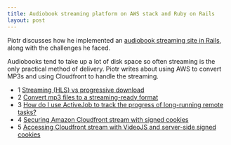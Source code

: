 ```yaml
---
title: Audiobook streaming platform on AWS stack and Ruby on Rails
layout: post
---
```


Piotr discusses how he implemented an [audiobook streaming site in Rails](https://rubywizards.com/series/audiobook-streaming), along with the challenges he faced.

Audiobooks tend to take up a lot of disk space so often streaming is the only practical method of delivery. Piotr writes about using AWS to convert MP3s and using Cloudfront to handle the streaming.

- 1 [Streaming (HLS) vs progressive download](https://rubywizards.com/audio-streaming-vs-progressive-download)
- 2 [Convert mp3 files to a streaming-ready format](https://rubywizards.com/convert-mp3-files-to-a-streaming-ready-format)
- 3 [How do I use ActiveJob to track the progress of long-running remote tasks?](https://rubywizards.com/how-do-i-use-activejob-to-track-the-progress-of-long-running-remote-tasks)
- 4 [Securing Amazon Cloudfront stream with signed cookies](https://rubywizards.com/securing-amazon-cloudfront-stream-with-signed-cookie)
- 5 [Accessing Cloudfront stream with VideoJS and server-side signed cookies](https://rubywizards.com/accessing-cloudfront-stream-with-videojs-and-server-side-signed-cookies)
